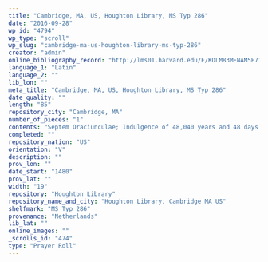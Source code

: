 ```yaml
---
title: "Cambridge, MA, US, Houghton Library, MS Typ 286"
date: "2016-09-28"
wp_id: "4794"
wp_type: "scroll"
wp_slug: "cambridge-ma-us-houghton-library-ms-typ-286"
creator: "admin"
online_bibliography_record: "http://lms01.harvard.edu/F/KDLM83MENAM5F71LKXHNGDFMNQY7IL83HQ6IHX73B8HMMTA4HE-25340?func=find-c&amp=&CCL_TERM=sys%3D009703189&pds_handle=GUEST"
language_1: "Latin"
language_2: ""
lib_lon: ""
meta_title: "Cambridge, MA, US, Houghton Library, MS Typ 286"
date_quality: ""
length: "85"
repository_city: "Cambridge, MA"
number_of_pieces: "1"
contents: "Septem Oraciunculae; Indulgence of 48,040 years and 48 days."
completed: ""
repository_nation: "US"
orientation: "V"
description: ""
prov_lon: ""
date_start: "1480"
prov_lat: ""
width: "19"
repository: "Houghton Library"
repository_name_and_city: "Houghton Library, Cambridge MA US"
shelfmark: "MS Typ 286"
provenance: "Netherlands"
lib_lat: ""
online_images: ""
_scrolls_id: "474"
type: "Prayer Roll"
---
```



